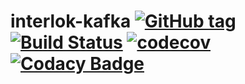 # interlok-kafka [![GitHub tag](https://img.shields.io/github/tag/adaptris/interlok-kafka.svg)](https://github.com/adaptris/interlok-kafka/tags) [![Build Status](https://travis-ci.org/adaptris/interlok-kafka.svg?branch=develop)](https://travis-ci.org/adaptris/interlok-kafka)  [![codecov](https://codecov.io/gh/adaptris/interlok-kafka/branch/develop/graph/badge.svg)](https://codecov.io/gh/adaptris/interlok-kafka) [![Codacy Badge](https://api.codacy.com/project/badge/Grade/e5865d5006f24741a1cb1399334cb3d4)](https://www.codacy.com/app/adaptris/interlok-kafka?utm_source=github.com&amp;utm_medium=referral&amp;utm_content=adaptris/interlok-kafka&amp;utm_campaign=Badge_Grade)


